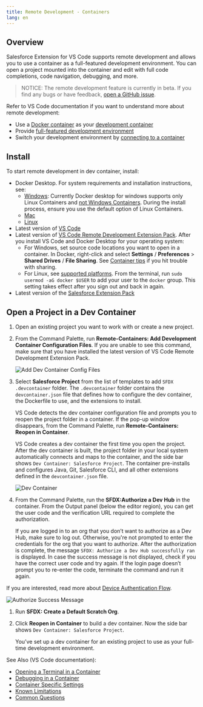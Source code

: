 ```yaml
---
title: Remote Development - Containers
lang: en
---
```


## Overview

Salesforce Extension for VS Code supports remote development and allows you to use a container as a full-featured development environment. You can open a project mounted into the container and edit with full code completions, code navigation, debugging, and more.

> NOTICE: The remote development feature is currently in beta. If you find any bugs or have feedback, [open a GitHub issue](./bugs-and-feedback).

Refer to VS Code documentation if you want to understand more about remote development:

- Use a [Docker container](https://www.docker.com/) as your [development container](https://code.visualstudio.com/docs/remote/containers#_indepth-setting-up-a-folder-to-run-in-a-container)
- Provide [full-featured development environment](https://code.visualstudio.com/docs/remote/remote-overview)
- Switch your development environment by [connecting to a container](https://code.visualstudio.com/docs/remote/containers)

## Install

To start remote development in dev container, install:

- Docker Desktop. For system requirements and installation instructions, see:
  - [Windows](https://docs.docker.com/docker-for-windows/install/): Currently Docker desktop for windows supports only Linux Containers and [not Windows Containers](https://code.visualstudio.com/docs/remote/containers#_known-limitations). During the install process, ensure you use the default option of Linux Containers.
  - [Mac](https://docs.docker.com/docker-for-mac/install/)
  - [Linux](https://docs.docker.com/install/linux/docker-ce/centos/)
- Latest version of [VS Code](https://code.visualstudio.com/download)
- Latest version of [VS Code Remote Development Extension Pack](https://marketplace.visualstudio.com/items?itemName=ms-vscode-remote.vscode-remote-extensionpack).
  After you install VS Code and Docker Desktop for your operating system:
  - For Windows, set source code locations you want to open in a container. In Docker, right-click and select **Settings** / **Preferences** > **Shared Drives** / **File Sharing**. See [Container tips](https://code.visualstudio.com/docs/remote/troubleshooting#_container-tips) if you hit trouble with sharing.
  - For Linux, see [supported platforms](https://docs.docker.com/install/#supported-platforms). From the terminal, run `sudo usermod -aG docker $USER` to add your user to the `docker` group. This setting takes effect after you sign out and back in again.
- Latest version of the [Salesforce Extension Pack](https://marketplace.visualstudio.com/items?itemName=salesforce.salesforcedx-vscode)

## Open a Project in a Dev Container

1. Open an existing project you want to work with or create a new project.
1. From the Command Palette, run **Remote-Containers: Add Development Container Configuration Files**.
   If you are unable to see this command, make sure that you have installed the latest version of VS Code Remote Development Extension Pack.
   
   ![Add Dev Container Config Files](./images/add_dev_container.png)
   
1. Select **Salesforce Project** from the list of templates to add `SFDX .devcontainer` folder. The `.devcontainer` folder contains the `devcontainer.json` file that defines how to configure the dev container, the Dockerfile to use, and the extensions to install. 
   
   VS Code detects the dev container configuration file and prompts you to reopen the project folder in a container. If the pop-up window disappears, from the Command Palette, run **Remote-Containers: Reopen in Container**.
   
   VS Code creates a dev container the first time you open the project. After the dev container is built, the project folder in your local system automatically connects and maps to the container, and the side bar shows `Dev Container: Salesforce Project`. The container pre-installs and configures Java, Git, Salesforce CLI, and all other extensions defined in the `devcontainer.json` file.
   
   ![Dev Container](./images/devcontainer.png)
   
1. From the Command Palette, run the **SFDX:Authorize a Dev Hub** in the container. From the Output panel (below the editor region), you can get the user code and the verification URL required to complete the authorization.

   If you are logged in to an org that you don’t want to authorize as a Dev Hub, make sure to log out. Otherwise, you're not prompted to enter the credentials for the org that you want to authorize. After the authorization is complete, the message `SFDX: Authorize a Dev Hub successfully ran` is displayed. In case the success message is not displayed, check if you have the correct user code and try again. If the login page doesn’t prompt you to re-enter the code, terminate the command and run it again.

If you are interested, read more about [Device Authentication Flow](https://help.salesforce.com/articleView?id=remoteaccess_oauth_device_flow.htm&type=5).
   
   ![Authorize Success Message](./images/authorize_message.png)
   
1. Run **SFDX: Create a Default Scratch Org**.   
1. Click **Reopen in Container** to build a dev container. Now the side bar shows `Dev Container: Salesforce Project`.

   You’ve set up a dev container for an existing project to use as your full-time development environment.

See Also (VS Code documentation):

- [Opening a Terminal in a Container](https://code.visualstudio.com/docs/remote/containers#_opening-a-terminal)
- [Debugging in a Container](https://code.visualstudio.com/docs/remote/containers#_debugging-in-a-container)
- [Container Specific Settings](https://code.visualstudio.com/docs/remote/containers#_container-specific-settings)
- [Known Limitations](https://code.visualstudio.com/docs/remote/containers#_known-limitations)
- [Common Questions](https://code.visualstudio.com/docs/remote/containers#_common-questions)
